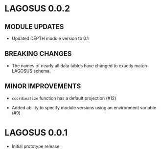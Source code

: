 # LAGOSUS 0.0.2

## MODULE UPDATES

 * Updated DEPTH module version to 0.1

## BREAKING CHANGES

 * The names of nearly all data tables have changed to exactly match LAGOSUS schema.

## MINOR IMPROVEMENTS

 * `coordinatize` function has a default projection (#12)
 
 * Added ability to specify module versions using an environment variable (#9)

# LAGOSUS 0.0.1

* Initial prototype release
